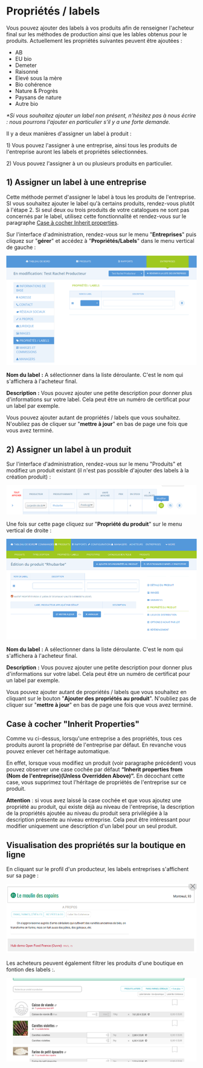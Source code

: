 # Propriétés / labels

Vous pouvez ajouter des labels à vos produits afin de renseigner l'acheteur final sur les méthodes de production ainsi que les lables obtenus pour le produits. Actuellement les propriétés suivantes peuvent être ajoutées :

* AB
* EU bio
* Demeter
* Raisonné
* Elevé sous la mère
* Bio cohérence
* Nature & Progrès
* Paysans de nature
* Autre bio

_\*Si vous souhaitez ajouter un label non présent, n'hésitez pas à nous écrire : nous pourrons l'ajouter en particulier s'il y a une forte demande._

Il y a deux manières d'assigner un label à produit :

1\) Vous pouvez l'assigner à une entreprise, ainsi tous les produits de l'entreprise auront les labels et propriétés sélectionnées.

2\) Vous pouvez l'assigner à un ou plusieurs produits en particulier.

## 1\) Assigner un label à une entreprise

Cette méthode permet d'assigner le label à tous les produits de l'entreprise. SI vous souhaitez ajouter le label qu'à certains produits, rendez-vous plutôt à l'étape 2. Si seul deux ou trois produits de votre catalogues ne sont pas concernés par le label, utilisez cette fonctionnalité et rendez-vous sur le paragraphe [Case à cocher Inherit properties](product-properties.md#case-a-cocher-inherit-properties).

Sur l'interface d'administration, rendez-vous sur le menu "**Entreprises**" puis cliquez sur "**gérer**" et accédez à "**Propriétés/Labels**" dans le menu vertical de gauche :

![](../../.gitbook/assets/image%20%2832%29.png)

**Nom du label** **:** A sélectionner dans la liste déroulante. C'est le nom qui s'affichera à l'acheteur final.

**Description** **:** Vous pouvez ajouter une petite description pour donner plus d'informations sur votre label. Cela peut être un numéro de certificat pour un label par exemple.

Vous pouvez ajouter autant de propriétés / labels que vous souhaitez. N'oubliez pas de cliquer sur "**mettre à jour**" en bas de page une fois que vous avez terminé.

## 2\) Assigner un label à un produit

Sur l'interface d'administration, rendez-vous sur le menu "Produits" et modifiez un produit existant \(il n'est pas possible d'ajouter des labels à la création produit\) :

![](../../.gitbook/assets/image%20%283%29.png)

Une fois sur cette page cliquez sur "**Propriété du produit**" sur le menu vertical de droite :

![](../../.gitbook/assets/image%20%2863%29.png)

**Nom du label** **:** A sélectionner dans la liste déroulante. C'est le nom qui s'affichera à l'acheteur final.

**Description** **:** Vous pouvez ajouter une petite description pour donner plus d'informations sur votre label. Cela peut être un numéro de certificat pour un label par exemple.

Vous pouvez ajouter autant de propriétés / labels que vous souhaitez en cliquant sur le bouton "**Ajouter des propriétés au produit**". N'oubliez pas de cliquer sur "**mettre à jour**" en bas de page une fois que vous avez terminé.

## Case à cocher "Inherit Properties"

Comme vu ci-dessus, lorsqu'une entreprise a des propriétés, tous ces produits auront la propriété de l'entreprise par défaut. En revanche vous pouvez enlever cet héritage automatique.

En effet, lorsque vous modifiez un produit \(voir paragraphe précédent\) vous pouvez observer une case cochée par défaut **“Inherit properties from \(Nom de l'entreprise\)\(Unless Overridden Above\)”.** En décochant cette case, vous supprimez tout l'héritage de propriétés de l'entreprise sur ce produit.

**Attention** : si vous avez laissé la case cochée et que vous ajoutez une propriété au produit, qui existe déjà au niveau de l'entreprise, la description de la propriétés ajoutée au niveau du produit sera privilégiée à la description présente au niveau entreprise. Cela peut être intéressant pour modifier uniquement une description d'un label pour un seul produit.

## Visualisation des propriétés sur la boutique en ligne

En cliquant sur le profil d'un producteur, les labels entreprises s'affichent sur sa page :

![](../../.gitbook/assets/image%20%2859%29.png)

Les acheteurs peuvent également filtrer les produits d'une boutique en fontion des labels :.

![](../../.gitbook/assets/image%20%2825%29.png)



